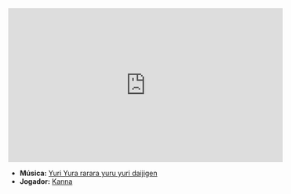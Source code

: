 <iframe width="560" height="315" src="https://www.youtube.com/embed/xJRz_ByxzDY?si=MwHkrUTJoMRD9Dq4" title="YouTube video player" frameborder="0" allow="accelerometer; autoplay; clipboard-write; encrypted-media; gyroscope; picture-in-picture; web-share" referrerpolicy="strict-origin-when-cross-origin" allowfullscreen></iframe>

- **Música:** [Yuri Yura rarara yuru yuri daijigen](content/Músicas/Yuri%20Yura%20rarara%20yuru%20yuri%20daijigen.md)
- **Jogador:** [Kanna](../Membros/Kanna.md)